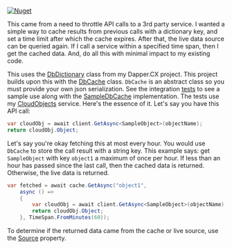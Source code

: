 [![Nuget](https://img.shields.io/nuget/v/AO.DbCache)](https://www.nuget.org/packages/AO.DbCache/)

This came from a need to throttle API calls to a 3rd party service. I wanted a simple way to cache results from previous calls with a dictionary key, and set a time limit after which the cache expires. After that, the live data source can be queried again. If I call a service within a specified time span, then I get the cached data. And, do all this with minimal impact to my existing code.

This uses the [DbDictionary](https://github.com/adamfoneil/Dapper.CX/blob/master/Dapper.CX.Base/Abstract/DbDictionary.cs) class from my Dapper.CX project. This project builds upon this with the [DbCache](https://github.com/adamfoneil/DbCache/blob/master/DbCache/DbCache.cs) class. `DbCache` is an abstract class so you must provide your own json serialization. See the integration [tests](https://github.com/adamfoneil/DbCache/blob/master/Testing/CacheTests.cs) to see a sample use along with the [SampleDbCache](https://github.com/adamfoneil/DbCache/blob/master/Testing/SampleDbCache.cs) implementation. The tests use my [CloudObjects](https://cloudobjects.azurewebsites.net/) service. Here's the essence of it. Let's say you have this API call:

```csharp
var cloudObj = await client.GetAsync<SampleObject>(objectName);
return cloudObj.Object;
```
Let's say you're okay fetching this at most every hour. You would use `DbCache` to store the call result with a string key. This example says: get `SampleObject` with key `object1` a maximum of once per hour. If less than an hour has passed since the last call, then the cached data is returned. Otherwise, the live data is returned.

```csharp
var fetched = await cache.GetAsync("object1",
    async () =>
    {
        var cloudObj = await client.GetAsync<SampleObject>(objectName);
        return cloudObj.Object;
    }, TimeSpan.FromMinutes(60));
```

To determine if the returned data came from the cache or live source, use the [Source](https://github.com/adamfoneil/DbCache/blob/master/DbCache/DbCache.cs#L25) property.
